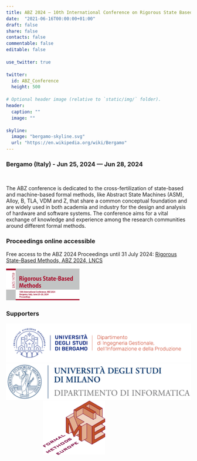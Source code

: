 ```yaml
---
title: ABZ 2024 – 10th International Conference on Rigorous State Based Methods
date:  "2021-06-16T00:00:00+01:00"
draft: false
share: false
contacts: false
commentable: false
editable: false

use_twitter: true

twitter:
  id: ABZ_Conference
  height: 500

# Optional header image (relative to `static/img/` folder).
header:
  caption: ""
  image: ""

skyline: 
  image: "bergamo-skyline.svg"
  url: "https://en.wikipedia.org/wiki/Bergamo"
---
```

### Bergamo (Italy) - Jun 25, 2024 — Jun 28, 2024

<br>

The ABZ conference is dedicated to the cross-fertilization of state-based and machine-based formal methods, like Abstract State Machines (ASM), Alloy, B, TLA, VDM and Z, that share a common conceptual foundation and are widely used in both academia and industry for the design and analysis of hardware and software systems. The conference aims for a vital exchange of knowledge and experience among the research communities around different formal methods.

### Proceedings online accessible

Free access to the ABZ 2024 Proceedings until 31 July 2024: [Rigorous State-Based Methods, ABZ 2024, LNCS](https://link.springer.com/book/10.1007/978-3-031-63790-2)

<div><img src="/img/LNCS_ABZ_2024.png" width="200"></div>

### Supporters

<div><img src="/img/UniBG-DIGIP-Logo.jpg"></div>
<div><img src="/img/logo_UNIMI.jpg"></div>
<div><a href="https://www.fmeurope.org"><img src="/img/FME.png" width="170" style="margin-left: 100px;"></a> </div>

